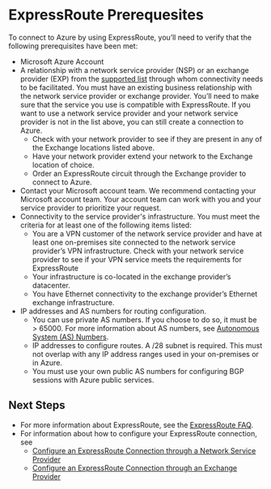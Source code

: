 <properties 
   pageTitle="Prerequisites for ExpressRoute adoption"
   description="This page provides a list of requirements to be met before you can order an ExpressRoute circuit"
   documentationCenter="na"
   services="expressroute"
   authors="cherylmc"
   manager="adinah"
   editor="tysonn"/>
<tags 
   ms.service="expressroute"
   ms.devlang="na"
   ms.topic="article" 
   ms.tgt_pltfrm="na"
   ms.workload="infrastructure-services" 
   ms.date="04/08/2015"
   ms.author="cherylmc"/>


# ExpressRoute Prerequesites  
To connect to Azure by using ExpressRoute, you’ll need to verify that the following prerequisites have been met:

- Microsoft Azure Account
- A relationship with a network service provider (NSP) or an exchange provider (EXP) from the [supported list](https://msdn.microsoft.com/library/azure/dn957919.aspx) through whom connectivity needs to be facilitated. You must have an existing business relationship with the network service provider or exchange provider. You’ll need to make sure that the service you use is compatible with ExpressRoute. 
If you want to use a network service provider and your network service provider is not in the list above, you can still create a connection to Azure. 
	- Check with your network provider to see if they are present in any of the Exchange locations listed above.
	- Have your network provider extend your network to the Exchange location of choice.
	- Order an ExpressRoute circuit through the Exchange provider to connect to Azure.
- Contact your Microsoft account team. We recommend contacting your Microsoft account team. Your account team can work with you and your service provider to prioritize your request.
- Connectivity to the service provider's infrastructure. You must meet the criteria for at least one of the following items listed:
	- You are a VPN customer of the network service provider and have at least one on-premises site connected to the network service provider’s VPN infrastructure. Check with your network service provider to see if your VPN service meets the requirements for ExpressRoute
	- Your infrastructure is co-located in the exchange provider’s datacenter.
	- You have Ethernet connectivity to the exchange provider’s Ethernet exchange infrastructure.	
- IP addresses and AS numbers for routing configuration. 
	- You can use private AS numbers. If you choose to do so, it must be > 65000. For more information about AS numbers, see [Autonomous System (AS) Numbers](http://www.iana.org/assignments/as-numbers/as-numbers.xhtml).
	- IP addresses to configure routes. A /28 subnet is required. This must not overlap with any IP address ranges used in your on-premises or in Azure.
	- You must use your own public AS numbers for configuring BGP sessions with Azure public services.

## Next Steps

- For more information about ExpressRoute, see the [ExpressRoute FAQ](expressroute-faqs.md).
- For information about how to configure your ExpressRoute connection, see 
	- [Configure an ExpressRoute Connection through a Network Service Provider](https://msdn.microsoft.com/library/azure/dn606309.aspx)
	- [Configure an ExpressRoute Connection through an Exchange Provider](https://msdn.microsoft.com/library/azure/dn606306.aspx)
 